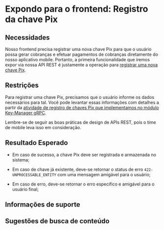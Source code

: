 # Expondo para o frontend: Registro da chave Pix

## Necessidades

Nosso frontend precisa registrar uma nova chave Pix para que o usuário possa gerar cobranças e efetuar pagamentos de cobranças diretamente do nosso aplicativo mobile. Portanto, a primeira funcionalidade que iremos expor via nossa API REST é justamente a operação para [registrar uma nova chave Pix](005-registrando-uma-nova-chave-pix.md).
   
## Restrições

Para registrar uma chave Pix, precisamos que o usuário informe os dados necessários para tal. Você pode levantar essas informações com detalhes a partir da [atividade de registro de chaves Pix que implementamos no módulo Key-Manager gRPC](005-registrando-uma-nova-chave-pix.md).

Lembre-se de seguir as boas práticas de design de APIs REST, pois o time de mobile leva isso em consideração.

## Resultado Esperado

- Em caso de sucesso, a chave Pix deve ser registrada e armazenada no sistema;

- Em caso de chave já existente, deve-se retornar o status de erro `422-UNPROCESSABLE_ENTITY` com uma mensagem amigável para o usuário;

- Em caso de erro, deve-se retornar o erro específico e amigável para o usuário final;

## Informações de suporte

## Sugestões de busca de conteúdo
